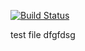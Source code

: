 
[![Build Status](https://travis-ci.org/LakshmiMekala/recip1.svg?branch=master)](https://travis-ci.org/LakshmiMekala/recip1)


test file
 dfgfdsg
